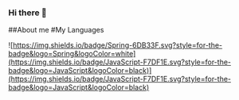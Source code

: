 ### Hi there 👋
##About me
#My Languages

![https://img.shields.io/badge/Spring-6DB33F.svg?style=for-the-badge&logo=Spring&logoColor=white](https://img.shields.io/badge/JavaScript-F7DF1E.svg?style=for-the-badge&logo=JavaScript&logoColor=black)](https://img.shields.io/badge/JavaScript-F7DF1E.svg?style=for-the-badge&logo=JavaScript&logoColor=black)
<!--
**Myrmlok/Myrmlok** is a ✨ _special_ ✨ repository because its `README.md` (this file) appears on your GitHub profile.

Here are some ideas to get you started:

- 🔭 I’m currently working on ...
- 🌱 I’m currently learning ...
- 👯 I’m looking to collaborate on ...
- 🤔 I’m looking for help with ...
- 💬 Ask me about ...
- 📫 How to reach me: ...
- 😄 Pronouns: ...
- ⚡ Fun fact: ...
-->
